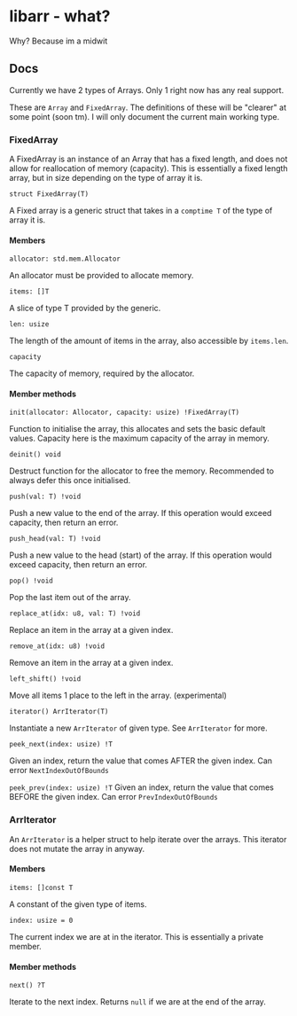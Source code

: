 # libarr - what?

Why? Because im a midwit


## Docs

Currently we have 2 types of Arrays. Only 1 right now has any real support.

These are `Array` and `FixedArray`. The definitions of these will be "clearer" at some point (soon tm).
I will only document the current main working type.

### FixedArray

A FixedArray is an instance of an Array that has a fixed length, and does not allow for reallocation
of memory (capacity). This is essentially a fixed length array, but in size depending on the type of array it is.

```zig
struct FixedArray(T)
```
A Fixed array is a generic struct that takes in a `comptime T` of the type of array it is.

#### Members
`allocator: std.mem.Allocator`

An allocator must be provided to allocate memory.

`items: []T`

A slice of type T provided by the generic.

`len: usize`

The length of the amount of items in the array, also accessible by `items.len`.

`capacity`

The capacity of memory, required by the allocator.

#### Member methods

`init(allocator: Allocator, capacity: usize) !FixedArray(T)`

Function to initialise the array, this allocates and sets the basic default values. Capacity here is the maximum capacity of the array in memory.

`deinit() void`

Destruct function for the allocator to free the memory. Recommended to always defer this once initialised.

`push(val: T) !void` 

Push a new value to the end of the array. If this operation would exceed capacity, then return an error.

`push_head(val: T) !void`

Push a new value to the head (start) of the array. If this operation would exceed capacity, then return an error.

`pop() !void`

Pop the last item out of the array.

`replace_at(idx: u8, val: T) !void`

Replace an item in the array at a given index.

`remove_at(idx: u8) !void`

Remove an item in the array at a given index.

`left_shift() !void`

Move all items 1 place to the left in the array. (experimental)

`iterator() ArrIterator(T)`

Instantiate a new `ArrIterator` of given type. See `ArrIterator` for more.

`peek_next(index: usize) !T`

Given an index, return the value that comes AFTER the given index. Can error `NextIndexOutOfBounds`

`peek_prev(index: usize) !T`
Given an index, return the value that comes BEFORE the given index. Can error `PrevIndexOutOfBounds`

### ArrIterator

An `ArrIterator` is a helper struct to help iterate over the arrays. This iterator does not mutate the array in anyway.

#### Members

`items: []const T`

A constant of the given type of items. 

`index: usize = 0`

The current index we are at in the iterator. This is essentially a private member.

#### Member methods

`next() ?T`

Iterate to the next index. Returns `null` if we are at the end of the array.
